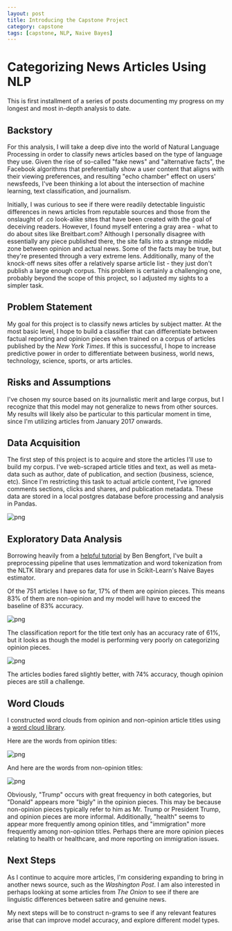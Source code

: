 ```yaml
---
layout: post
title: Introducing the Capstone Project
category: capstone
tags: [capstone, NLP, Naive Bayes]
---
```

# Categorizing News Articles Using NLP

This is first installment of a series of posts documenting my progress on my longest and most in-depth analysis to date.

## Backstory
For this analysis, I will take a deep dive into the world of Natural Language Processing in order to classify news articles based on the type of language they use. Given the rise of so-called "fake news" and "alternative facts", the Facebook algorithms that preferentially show a user  content that aligns with their viewing preferences, and resulting "echo chamber" effect on users' newsfeeds, I've been thinking a lot about the intersection of machine learning, text classification, and journalism.

Initially, I was curious to see if there were readily detectable linguistic differences in news articles from reputable sources and those from the onslaught of .co look-alike sites that have been created with the goal of deceiving readers. However, I found myself entering a gray area - what to do about sites like Breitbart.com? Although I personally disagree with essentially any piece published there, the site falls into a strange middle zone between opinion and actual news. Some of the facts may be true, but they're presented through a very extreme lens. Additionally, many of the knock-off news sites offer a relatively sparse article list - they just don't publish a large enough corpus. This problem is certainly a challenging one, probably beyond the scope of this project, so I adjusted my sights to a simpler task.

## Problem Statement

My goal for this project is to classify news articles by subject matter. At the most basic level, I hope to build a classifier that can differentiate between factual reporting and opinion pieces when trained on a corpus of articles published by the *New York Times*. If this is successful, I hope to increase predictive power in order to differentiate between business, world news, technology, science, sports, or arts articles.

## Risks and Assumptions

I've chosen my source based on its journalistic merit and large corpus, but I recognize that this model may not generalize to news from other sources. My results will likely also be particular to this particular moment in time, since I'm utilizing articles from January 2017 onwards.

## Data Acquisition

The first step of this project is to acquire and store the articles I'll use to build my corpus. I've web-scraped article titles and text, as well as meta-data such as author, date of publication, and section (business, science, etc). Since I'm restricting this task to actual article content, I've ignored comments sections, clicks and shares, and publication metadata. These data are stored in a local postgres database before processing and analysis in Pandas.


![png](../../../images/database_screenshot.png)


## Exploratory Data Analysis

Borrowing heavily from a [helpful tutorial](http://bbengfort.github.io/tutorials/2016/05/19/text-classification-nltk-sckit-learn.html) by Ben Bengfort, I've built a preprocessing pipeline that uses lemmatization and word tokenization from the NLTK library and prepares data for use in Scikit-Learn's Naive Bayes estimator.

Of the 751 articles I have so far, 17% of them are opinion pieces. This means 83% of them are non-opinion and my model will have to exceed the baseline of 83% accuracy.

![png](../../../images/titles_class_report.png)

The classification report for the title text only has an accuracy rate of 61%, but it looks as though the model is performing very poorly on categorizing opinion pieces.

![png](../../../images/bodies_class_report.png)

The articles bodies fared slightly better, with 74% accuracy, though opinion pieces are still a challenge.

## Word Clouds

I constructed word clouds from opinion and non-opinion article titles using a [word cloud library](https://github.com/amueller/word_cloud).

Here are the words from opinion titles:

![png](../../../images/opinion_big.png)

And here are the words from non-opinion titles:

![png](../../../images/non_opinion_big.png)

Obviously, "Trump" occurs with great frequency in both categories, but "Donald" appears more "bigly" in the opinion pieces. This may be because non-opinion pieces typically refer to him as Mr. Trump or President Trump, and opinion pieces are more informal. Additionally, "health" seems to appear more frequently among opinion titles, and "immigration" more frequently among non-opinion titles. Perhaps there are more opinion pieces relating to health or healthcare, and more reporting on immigration issues.

## Next Steps

As I continue to acquire more articles, I'm considering expanding to bring in another news source, such as the *Washington Post*. I am also interested in perhaps looking at some articles from *The Onion* to see if there are linguistic differences between satire and genuine news.

My next steps will be to construct n-grams to see if any relevant features arise that can improve model accuracy, and explore different model types.
